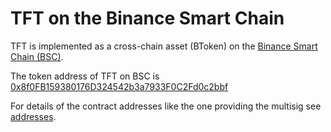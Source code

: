 # TFT on the Binance Smart Chain

TFT is implemented as a cross-chain asset (BToken) on the [Binance Smart Chain (BSC)](https://www.binance.org/en/smartChain).

The token address of TFT on BSC is [0x8f0FB159380176D324542b3a7933F0C2Fd0c2bbf](https://bscscan.com/address/0x8f0fb159380176d324542b3a7933f0c2fd0c2bbf)

For details of the contract addresses like the one providing the multisig see [addresses](./addresses.md).
